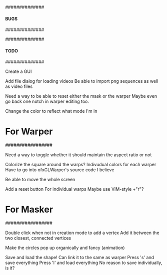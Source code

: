 ##############
#### BUGS ####
##############

##############
#### TODO ####
##############

Create a GUI

Add file dialog for loading videos
	Be able to import png sequences as well as video files

Need a way to be able to reset either the mask or the warper
	Maybe even go back one notch in warper editing too.

Change the color to reflect what mode I'm in

# For Warper
#################

Need a way to toggle whether it should maintain the aspect ratio or not

Colorize the square around the warps?
        Indivudual colors for each warper
        Have to go into ofxGLWarper's source code I believe

Be able to move the whole screen

Add a reset button
        For individual warps
        Maybe use VIM-style <num>+"r"?


# For Masker
#################

Double click when not in creation mode to add a vertex
        Add it between the two closest, connected vertices

Make the circles pop up organically and fancy (animation)

Save and load the shape!
        Can link it to the same as warper
        Press 's' and save everything
        Press 'l' and load everything
        No reason to save individually, is it?
